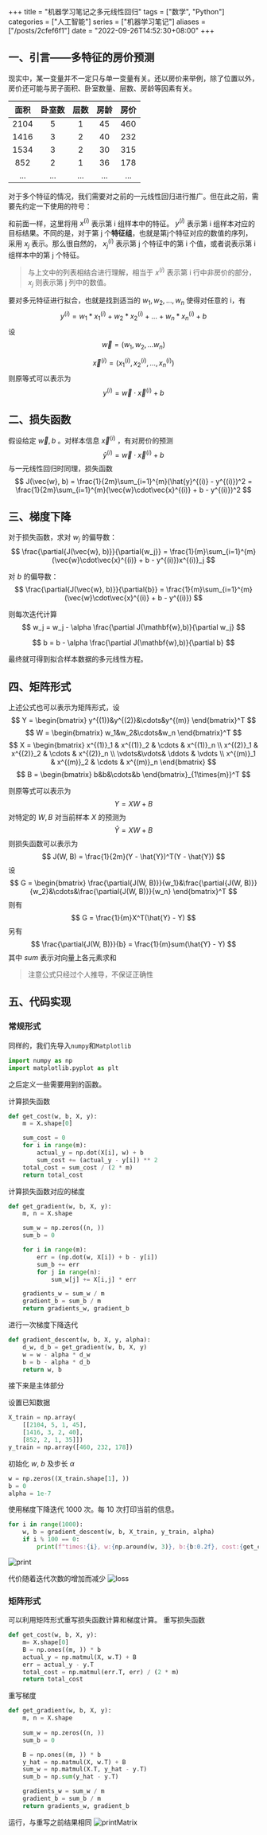 +++
title = "机器学习笔记之多元线性回归"
tags = ["数学", "Python"]
categories = ["人工智能"]
series = ["机器学习笔记"]
aliases = ["/posts/2cfef6f1"]
date = "2022-09-26T14:52:30+08:00"
+++
## 一、引言——多特征的房价预测
现实中，某一变量并不一定只与单一变量有关。还以房价来举例，除了位置以外，房价还可能与房子面积、卧室数量、层数、房龄等因素有关。

|面积|卧室数|层数|房龄|房价|
|:---:|:---:|:---:|:---:|:---:|
|2104|5|1|45|460|
|1416|3|2|40|232|
|1534|3|2|30|315|
|852|2|1|36|178|
|...|...|...|...|...|

对于多个特征的情况，我们需要对之前的一元线性回归进行推广。但在此之前，需要先约定一下使用的符号：

和前面一样，这里将用 $x^{(i)}$ 表示第 i 组样本中的特征。 $y^{(i)}$ 表示第 i 组样本对应的目标结果。不同的是，对于第 j 个**特征组**，也就是第j个特征对应的数值的序列，采用 $x_{j}$ 表示。那么很自然的， $x^{(i)}_j$ 表示第 j 个特征中的第 i 个值，或者说表示第 i 组样本中的第 j 个特征。

> 与上文中的列表相结合进行理解，相当于 $x^{(i)}$ 表示第 i 行中非房价的部分，$x_{j}$ 则表示第 j 列中的数值。

要对多元特征进行拟合，也就是找到适当的 $w_1, w_2, ..., w_n$ 使得对任意的 i，有
$$
    y^{(i)} = w_1 * x^{(i)}_1 + w_2 * x^{(i)}_2 + ... + w_n * x^{(i)}_n + b
$$
设
$$
    \vec{w} = (w_1, w_2, ... w_n)
$$

$$
    \vec{x}^{(i)} = (x^{(i)}_1, x^{(i)}_2, ..., x^{(i)}_n)
$$
则原等式可以表示为
$$
    y^{(i)} = \vec{w}\cdot\vec{x}^{(i)} + b
$$


## 二、损失函数
假设给定 $\vec{w}, b$ 。对样本信息 $\vec{x}^{(i)}$ ，有对房价的预测
$$
    \hat{y}^{(i)} = \vec{w}\cdot\vec{x}^{(i)} + b
$$
与一元线性回归时同理，损失函数
$$
    J(\vec{w}, b) = \frac{1}{2m}\sum_{i=1}^{m}(\hat{y}^{(i)} - y^{(i)})^2 = \frac{1}{2m}\sum_{i=1}^{m}(\vec{w}\cdot\vec{x}^{(i)} + b - y^{(i)})^2
$$

## 三、梯度下降
对于损失函数，求对 $w_j$ 的偏导数：
$$
    \frac{\partial{J(\vec{w}, b)}}{\partial{w_j}} = \frac{1}{m}\sum_{i=1}^{m}(\vec{w}\cdot\vec{x}^{(i)} + b - y^{(i)})x^{(i)}_j
$$

对 $b$ 的偏导数：
$$
    \frac{\partial{J(\vec{w}, b)}}{\partial{b}} = \frac{1}{m}\sum_{i=1}^{m}(\vec{w}\cdot\vec{x}^{(i)} + b - y^{(i)})
$$

则每次迭代计算
$$
    w_j = w_j -  \alpha \frac{\partial J(\mathbf{w},b)}{\partial w_j}
$$

$$
    b = b -  \alpha \frac{\partial J(\mathbf{w},b)}{\partial b}
$$

最终就可得到拟合样本数据的多元线性方程。
## 四、矩阵形式
上述公式也可以表示为矩阵形式，设
$$
    Y = \begin{bmatrix}
        y^{(1)}&y^{(2)}&\cdots&y^{(m)}
    \end{bmatrix}^T
$$
$$
    W = \begin{bmatrix}
        w_1&w_2&\cdots&w_n
    \end{bmatrix}^T
$$
$$
    X = \begin{bmatrix}
        x^{(1)}_1 & x^{(1)}_2 & \cdots & x^{(1)}_n \\
        x^{(2)}_1 & x^{(2)}_2 & \cdots & x^{(2)}_n \\
        \vdots&\vdots& \ddots & \vdots \\
        x^{(m)}_1 & x^{(m)}_2 & \cdots & x^{(m)}_n
    \end{bmatrix}
$$
$$
    B = \begin{bmatrix}
        b&b&\cdots&b
    \end{bmatrix}_{1\times{m}}^T
$$

则原等式可以表示为
$$
    Y = XW + B
$$
对特定的 $W, B$ 对当前样本 $X$ 的预测为
$$
    \hat{Y} = XW + B
$$
则损失函数可以表示为
$$
    J(W, B) = \frac{1}{2m}(Y - \hat{Y})^T(Y - \hat{Y})
$$
设
$$
    G = \begin{bmatrix}
        \frac{\partial{J(W, B)}}{w_1}&\frac{\partial{J(W, B)}}{w_2}&\cdots&\frac{\partial{J(W, B)}}{w_n}
    \end{bmatrix}^T
$$
则有
$$
    G = \frac{1}{m}X^T(\hat{Y} - Y)
$$
另有
$$
    \frac{\partial{J(W, B)}}{b} = \frac{1}{m}sum(\hat{Y} - Y)
$$
其中 $sum$ 表示对向量上各元素求和

> 注意公式只经过个人推导，不保证正确性

## 五、代码实现
### 常规形式
同样的，我们先导入`numpy`和`Matplotlib`
```python
import numpy as np
import matplotlib.pyplot as plt
```

之后定义一些需要用到的函数。

计算损失函数
```python
def get_cost(w, b, X, y):
    m = X.shape[0]

    sum_cost = 0
    for i in range(m):
        actual_y = np.dot(X[i], w) + b
        sum_cost += (actual_y - y[i]) ** 2
    total_cost = sum_cost / (2 * m)
    return total_cost
```

计算损失函数对应的梯度
```python
def get_gradient(w, b, X, y):
    m, n = X.shape

    sum_w = np.zeros((n, ))
    sum_b = 0

    for i in range(m):
        err = (np.dot(w, X[i]) + b - y[i])
        sum_b += err
        for j in range(n):
            sum_w[j] += X[i,j] * err

    gradients_w = sum_w / m
    gradient_b = sum_b / m
    return gradients_w, gradient_b
```

进行一次梯度下降迭代
```python
def gradient_descent(w, b, X, y, alpha):
    d_w, d_b = get_gradient(w, b, X, y)
    w = w - alpha * d_w
    b = b - alpha * d_b
    return w, b
```

接下来是主体部分

设置已知数据
```python
X_train = np.array(
    [[2104, 5, 1, 45],
    [1416, 3, 2, 40],
    [852, 2, 1, 35]])
y_train = np.array([460, 232, 178])
```
初始化 $w$, $b$ 及步长 $\alpha$
```python
w = np.zeros((X_train.shape[1], ))
b = 0
alpha = 1e-7
```

使用梯度下降迭代 1000 次。每 10 次打印当前的信息。
```python
for i in range(1000):
    w, b = gradient_descent(w, b, X_train, y_train, alpha)
    if i % 100 == 0:
        print(f"times:{i}, w:{np.around(w, 3)}, b:{b:0.2f}, cost:{get_cost(w, b, X_train, y_train):.4f}")
```
![print](print.png)

代价随着迭代次数的增加而减少
![loss](loss.png)

### 矩阵形式
可以利用矩阵形式重写损失函数计算和梯度计算。
重写损失函数
```python
def get_cost(w, b, X, y):
    m= X.shape[0]
    B = np.ones((m, )) * b
    actual_y = np.matmul(X, w.T) + B
    err = actual_y - y.T
    total_cost = np.matmul(err.T, err) / (2 * m)
    return total_cost
```
重写梯度
```python
def get_gradient(w, b, X, y):
    m, n = X.shape
    
    sum_w = np.zeros((n, ))
    sum_b = 0

    B = np.ones((m, )) * b
    y_hat = np.matmul(X, w.T) + B
    sum_w = np.matmul(X.T, y_hat - y.T)
    sum_b = np.sum(y_hat - y.T)

    gradients_w = sum_w / m
    gradient_b = sum_b / m
    return gradients_w, gradient_b
```
运行，与重写之前结果相同
![printMatrix](printMatrix.png)